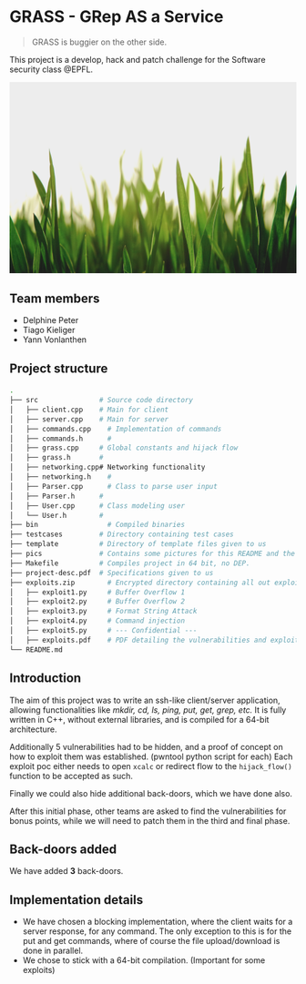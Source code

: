 # GRASS - GRep AS a Service
> GRASS is buggier on the other side. 
>

This project is a develop, hack and patch challenge for the Software security class @EPFL.

![](pics/grass.jpg)

## Team members

- Delphine Peter
- Tiago Kieliger
- Yann Vonlanthen

## Project structure

```bash
.
├── src               # Source code directory
│   ├── client.cpp    # Main for client
│   ├── server.cpp    # Main for server
│   ├── commands.cpp	# Implementation of commands
│   ├── commands.h		#
│   ├── grass.cpp     # Global constants and hijack flow
│   ├── grass.h       #
│   ├── networking.cpp# Networking functionality
│   ├── networking.h	#
│   ├── Parser.cpp		# Class to parse user input
│   ├── Parser.h      #
│   ├── User.cpp      # Class modeling user
│   └── User.h        #
├── bin            		# Compiled binaries
├── testcases         # Directory containing test cases
├── template          # Directory of template files given to us
├── pics              # Contains some pictures for this README and the report
├── Makefile          # Compiles project in 64 bit, no DEP.
├── project-desc.pdf  # Specifications given to us
├── exploits.zip	    # Encrypted directory containing all out exploited vulnerabilites
│   ├── exploit1.py		# Buffer Overflow 1
│   ├── exploit2.py		# Buffer Overflow 2
│   ├── exploit3.py		# Format String Attack
│   ├── exploit4.py		# Command injection
│   ├── exploit5.py		# --- Confidential ---
│   ├── exploits.pdf	# PDF detailing the vulnerabilities and exploits.
└── README.md

```

## Introduction

The aim of this project was to write an ssh-like client/server application, allowing functionalities like *mkdir, cd, ls, ping, put, get, grep, etc.*
It is fully written in C++, without external libraries, and is compiled for a 64-bit architecture.

Additionally 5 vulnerabilities had to be hidden, and a proof of concept on how to exploit them was established. (pwntool python script for each) Each exploit poc either needs to open `xcalc` or redirect flow to the `hijack_flow()` function to be accepted as such.

Finally we could also hide additional back-doors, which we have done also.

After this initial phase, other teams are asked to find the vulnerabilities for bonus points, while we will need to patch them in the third and final phase.

## Back-doors added

We have added **3** back-doors. 

## Implementation details

- We have chosen a blocking implementation, where the client waits for a server response, for any command. The only exception to this is for the put and get commands, where of course the file upload/download is done in parallel.
- We chose to stick with a 64-bit compilation. (Important for some exploits)





